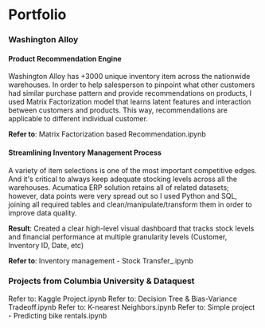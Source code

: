 # Portfolio

### Washington Alloy

#### Product Recommendation Engine

Washington Alloy has +3000 unique inventory item across the nationwide warehouses. In order to help salesperson to pinpoint what other customers had similar purchase pattern and provide recommendations on products, I used Matrix Factorization model that learns latent features and interaction between customers and products. This way, recommendations are applicable to different individual customer.

**Refer to**: Matrix Factorization based Recommendation.ipynb



#### Streamlining Inventory Management Process

A variety of item selections is one of the most important competitive edges. And it's critical to always keep adequate stocking levels across all the warehouses. Acumatica ERP solution retains all of related datasets; however, data points were very spread out so I used Python and SQL, joining all required tables and clean/manipulate/transform them in order to improve data quality. 

**Result**: Created a clear high-level visual dashboard that tracks stock levels and financial performance at multiple granularity levels (Customer, Inventory ID, Date, etc)

**Refer to**: Inventory management - Stock Transfer_.ipynb


### Projects from Columbia University & Dataquest

Refer to: Kaggle Project.ipynb
Refer to: Decision Tree & Bias-Variance Tradeoff.ipynb
Refer to: K-nearest Neighbors.ipynb
Refer to: Simple project - Predicting bike rentals.ipynb
